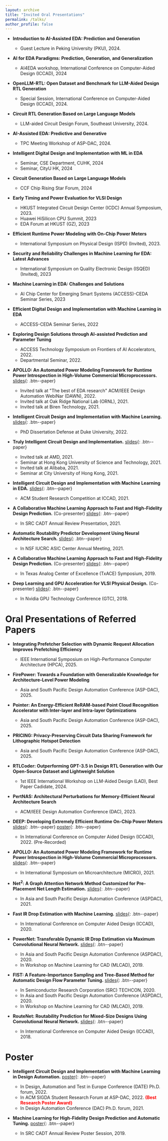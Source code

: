 ```yaml
---
layout: archive
title: "Invited Oral Presentations"
permalink: /talks/
author_profile: false
---
```


* **Introduction to AI-Assisted EDA: Prediction and Generation**
    * Guest Lecture in Peking University (PKU), 2024.   

* **AI for EDA Paradigms: Prediction, Generation, and Generalization**
    * AI4EDA workshop, International Conference on Computer-Aided Design (ICCAD), 2024    

* **OpenLLM-RTL: Open Dataset and Benchmark for LLM-Aided Design RTL Generation**
    * Special Session, International Conference on Computer-Aided Design (ICCAD), 2024. 

* **Circuit RTL Generation Based on Large Language Models**
    * LLM-aided Circuit Design Forum, Southeast University, 2024.  

* **AI-Assisted EDA: Predictive and Generative**
    * TPC Meeting Workshop of ASP-DAC, 2024.  

* **Intelligent Digital Design and Implementation with ML in EDA**   
    * Seminar, CSE Department, CUHK, 2024  
    * Seminar, CityU HK, 2024

* **Circuit Generation Based on Large Language Models**
    * CCF Chip Rising Star Forum, 2024  

* **Early Timing and Power Evaluation for VLSI Design**
    * HKUST Integrated Circuit Design Center (ICDC) Annual Symposium, 2023. 
    * Huawei HiSilicon CPU Summit, 2023
    * EDA Forum at HKUST (GZ), 2023

* **Efficient Runtime Power Modeling with On-Chip Power Meters**
    * International Symposium on Physical Design (ISPD) (Invited), 2023.   

* **Security and Reliability Challenges in Machine Learning for EDA: Latest Advances**
    * International Symposium on Quality Electronic Design (ISQED) (Invited), 2023   

* **Machine Learning in EDA: Challenges and Solutions**
    * AI Chip Center for Emerging Smart Systems (ACCESS)-CEDA Seminar Series, 2023   

* **Efficient Digital Design and Implementation with Machine Learning in EDA**
    * ACCESS-CEDA Seminar Series, 2022

* **Exploring Design Solutions through AI-assisted Prediction and Parameter Tuning**
    * ACCESS Technology Symposium on Frontiers of AI Accelerators, 2022. 
    * Departmental Seminar, 2022.

* **APOLLO: An Automated Power Modeling Framework for Runtime Power Introspection in High-Volume Commercial Microprocessors.** [slides](https://zhiyaoxie.github.io/files/21_APOLLO.pdf){: .btn--paper}     
    * Invited talk at "The best of EDA research" ACM/IEEE Design Automation WebiNar (DAWN), 2022.
    * Invited talk at Oak Ridge National Lab (ORNL), 2021.
    * Invited talk at Biren Technology, 2021.

* **Intelligent Circuit Design and Implementation with Machine Learning.** [slides](https://zhiyaoxie.github.io/files/22_Defense_Duke.pdf){: .btn--paper}      
    * PhD Dissertation Defense at Duke University, 2022.

* **Truly Intelligent Circuit Design and Implementation.** [slides](https://zhiyaoxie.github.io/files/21_HKUST.pdf){: .btn--paper}    
    * Invited talk at AMD, 2021.
    * Seminar at Hong Kong University of Science and Technology, 2021.
    * Invited talk at Alibaba, 2021.
    * Seminar at City University of Hong Kong, 2021.

* **Intelligent Circuit Design and Implementation with Machine Learning in EDA.** [slides](https://zhiyaoxie.github.io/files/21_SRC_ICCAD.pdf){: .btn--paper}    
    * ACM Student Research Competition at ICCAD, 2021.

* **A Collaborative Machine Learning Approach to Fast and High-Fidelity Design Prediction.** (Co-presenter) [slides](https://zhiyaoxie.github.io/files/21_SRC.pdf){: .btn--paper}    
    * In SRC CADT Annual Review Presentation, 2021.

* **Automatic Routability Predictor Development Using Neural Architecture Search.** [slides](https://zhiyaoxie.github.io/files/21_IUCRC.pdf){: .btn--paper}     
    * In NSF IUCRC ASIC Center Annual Meeting, 2021.

* **A Collaborative Machine Learning Approach to Fast and High-Fidelity Design Prediction.** (Co-presenter) [slides](https://zhiyaoxie.github.io/files/19_TxACE.pdf){: .btn--paper}     
    * In Texas Analog Center of Excellence (TxACE) Symposium, 2019.

* **Deep Learning and GPU Acceleration for VLSI Physical Design.** (Co-presenter) [slides](https://zhiyaoxie.github.io/files/19_GTC.pdf){: .btn--paper}    
    * In Nvidia GPU Technology Conference (GTC), 2018.


Oral Presentations of Referred Papers    
======
* **Integrating Prefetcher Selection with Dynamic Request Allocation Improves Prefetching Efficiency**
    * IEEE International Symposium on High-Performance Computer Architecture (HPCA), 2025. 

* **FirePower: Towards a Foundation with Generalizable Knowledge for Architecture-Level Power Modeling**
    * Asia and South Pacific Design Automation Conference (ASP-DAC), 2025. 

* **Pointer: An Energy-Efficient ReRAM-based Point Cloud Recognition Accelerator with Inter-layer and Intra-layer Optimizations**
    * Asia and South Pacific Design Automation Conference (ASP-DAC), 2025. 

* **PRICING: Privacy-Preserving Circuit Data Sharing Framework for Lithographic Hotspot Detection**
    * Asia and South Pacific Design Automation Conference (ASP-DAC), 2025. 

* **RTLCoder: Outperforming GPT-3.5 in Design RTL Generation with Our Open-Source Dataset and Lightweight Solution**
    * 1st IEEE International Workshop on LLM-Aided Design (LAD), Best Paper Cadidate, 2024. 

* **PertNAS: Architectural Perturbations for Memory-Efficient Neural Architecture Search**
    * ACM/IEEE Design Automation Conference (DAC), 2023. 

* **DEEP: Developing Extremely Efficient Runtime On-Chip Power Meters** [slides](https://zhiyaoxie.github.io/files/22_DEEP.pdf){: .btn--paper} [poster](https://zhiyaoxie.github.io/files/22_DEEP_poster.pdf){: .btn--paper}
    * In International Conference on Computer Aided Design (ICCAD), 2022. (Pre-Recorded)

* **APOLLO: An Automated Power Modeling Framework for Runtime Power Introspection in High-Volume Commercial Microprocessors.** [slides](https://zhiyaoxie.github.io/files/21_APOLLO.pdf){: .btn--paper}     
    * In International Symposium on Microarchitecture (MICRO), 2021.

* **Net$^2$: A Graph Attention Network Method Customized for Pre-Placement Net Length Estimation.** [slides](https://zhiyaoxie.github.io/files/21_Net2.pdf){: .btn--paper}     
    * In Asia and South Pacific Design Automation Conference (ASPDAC), 2021.

* **Fast IR Drop Estimation with Machine Learning.** [slides](https://zhiyaoxie.github.io/files/20_IR_drop.pdf){: .btn--paper}    
    * In International Conference on Computer Aided Design (ICCAD), 2020.

* **PowerNet: Transferable Dynamic IR Drop Estimation via Maximum Convolutional Neural Network.** [slides](https://zhiyaoxie.github.io/files/20_PowerNet.pdf){: .btn--paper}     
    * In Asia and South Pacific Design Automation Conference (ASPDAC), 2020.
    * In Workshop on Machine Learning for CAD (MLCAD), 2019.

* **FIST: A Feature-Importance Sampling and Tree-Based Method for Automatic Design Flow Parameter Tuning.** [slides](https://zhiyaoxie.github.io/files/20_FIST.pdf){: .btn--paper}    
    * In Semiconductor Research Corporation (SRC) TECHCON, 2020.
    * In Asia and South Pacific Design Automation Conference (ASPDAC), 2020.
    * In Workshop on Machine Learning for CAD (MLCAD), 2019.

* **RouteNet: Routability Prediction for Mixed-Size Designs Using Convolutional Neural Network.** [slides](https://zhiyaoxie.github.io/files/18_RouteNet.pdf){: .btn--paper}   
    * In International Conference on Computer Aided Design (ICCAD), 2018.


Poster
======
* **Intelligent Circuit Design and Implementation with Machine Learning in Design Automation.** [poster](https://zhiyaoxie.github.io/files/poster_DACforum.pdf){: .btn--paper}
    * In Design, Automation and Test in Europe Conference (DATE) Ph.D. forum, 2022.
    * In ACM SIGDA Student Research Forum at ASP-DAC, 2022. <span style="color:red">**(Best Research Poster Award)**</span>
    * In Design Automation Conference (DAC) Ph.D. forum, 2021.

* **Machine Learning for High-Fidelity Design Prediction and Automatic Tuning.** [poster](https://zhiyaoxie.github.io/files/poster_SRC19.pdf){: .btn--paper}
    * In SRC CADT Annual Review Poster Session, 2019.



